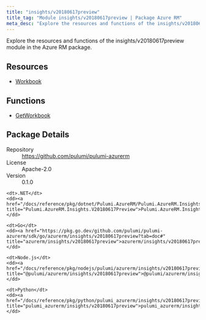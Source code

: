 ```yaml
---
title: "insights/v20180617preview"
title_tag: "Module insights/v20180617preview | Package Azure RM"
meta_desc: "Explore the resources and functions of the insights/v20180617preview module in the Azure RM package."
---
```


<!-- WARNING: this file was generated by Pulumi Docs Generator. -->
<!-- Do not edit by hand unless you're certain you know what you are doing! -->

Explore the resources and functions of the insights/v20180617preview module in the Azure RM package.

<h2 id="resources">Resources</h2>
<ul class="api">
    <li><a href="workbook" title="Workbook"><span class="symbol resource"></span>Workbook</a></li>
</ul>

<h2 id="functions">Functions</h2>
<ul class="api">
    <li><a href="getworkbook" title="GetWorkbook"><span class="symbol function"></span>GetWorkbook</a></li>
</ul>

<h2 id="package-details">Package Details</h2>
<dl class="package-details">
	<dt>Repository</dt>
	<dd><a href="https://github.com/pulumi/pulumi-azurerm">https://github.com/pulumi/pulumi-azurerm</a></dd>
	<dt>License</dt>
	<dd>Apache-2.0</dd>
	<dt>Version</dt>
	<dd>0.1.0</dd>
</dl>



<dl class="tabular">

    <dt>.NET</dt>
    <dd><a href="/docs/reference/pkg/dotnet/Pulumi.AzureRM/Pulumi.AzureRM.Insights.V20180617Preview.html" title="Pulumi.AzureRM.Insights.V20180617Preview">Pulumi.AzureRM.Insights.V20180617Preview</a></dd>

    <dt>Go</dt>
    <dd><a href="https://pkg.go.dev/github.com/pulumi/pulumi-azurerm/sdk/go/azurerm/insights/v20180617preview?tab=doc#" title="azurerm/insights/v20180617preview">azurerm/insights/v20180617preview</a></dd>

    <dt>Node.js</dt>
    <dd><a href="/docs/reference/pkg/nodejs/pulumi/azurerm/insights/v20180617preview/#" title="@pulumi/azurerm/insights/v20180617preview">@pulumi/azurerm/insights/v20180617preview</a></dd>

    <dt>Python</dt>
    <dd><a href="/docs/reference/pkg/python/pulumi_azurerm/insights/v20180617preview" title="pulumi_azurerm/insights/v20180617preview">pulumi_azurerm/insights/v20180617preview</a></dd>

</dl>

